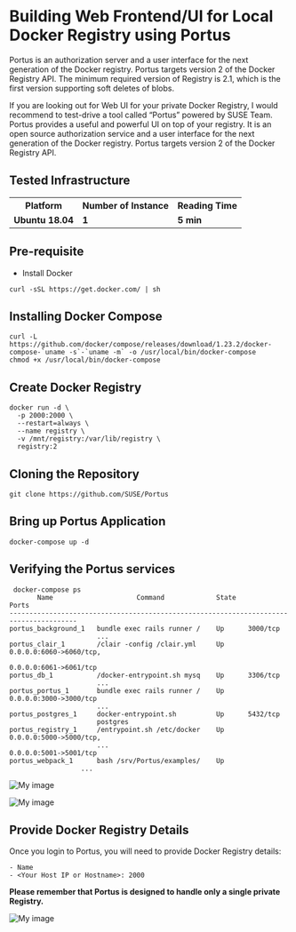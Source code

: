 # Building Web Frontend/UI for Local Docker Registry using Portus

Portus is an authorization server and a user interface for the next generation of the Docker registry. Portus targets version 2 of the Docker Registry API. The minimum required version of Registry is 2.1, 
which is the first version supporting soft deletes of blobs.

If you are looking out for Web UI for your private Docker Registry, I would recommend to test-drive a tool called “Portus” powered by SUSE Team. Portus provides a useful and powerful UI on top of your registry. It is an open source authorization service and a user interface for the next generation of the Docker registry.
Portus targets version 2 of the Docker Registry API.

## Tested Infrastructure

<table class="tg">
  <tr>
    <th class="tg-yw4l"><b>Platform</b></th>
    <th class="tg-yw4l"><b>Number of Instance</b></th>
    <th class="tg-yw4l"><b>Reading Time</b></th>
    
  </tr>
  <tr>
    <td class="tg-yw4l"><b> Ubuntu 18.04 </b></td>
    <td class="tg-yw4l"><b>1</b></td>
    <td class="tg-yw4l"><b>5 min</b></td>
    
  </tr>
  
</table>

## Pre-requisite

- Install Docker

```
curl -sSL https://get.docker.com/ | sh
```

## Installing Docker Compose

```
curl -L https://github.com/docker/compose/releases/download/1.23.2/docker-compose-`uname -s`-`uname -m` -o /usr/local/bin/docker-compose
chmod +x /usr/local/bin/docker-compose

```

## Create Docker Registry

```
docker run -d \
  -p 2000:2000 \
  --restart=always \
  --name registry \
  -v /mnt/registry:/var/lib/registry \
  registry:2
```

## Cloning the Repository

```
git clone https://github.com/SUSE/Portus
```

## Bring up Portus Application

```
docker-compose up -d
```

## Verifying the Portus services


```
 docker-compose ps
       Name                     Command             State              Ports
---------------------------------------------------------------------------------------
portus_background_1   bundle exec rails runner /    Up      3000/tcp
                      ...
portus_clair_1        /clair -config /clair.yml     Up      0.0.0.0:6060->6060/tcp,
                                                            0.0.0.0:6061->6061/tcp
portus_db_1           /docker-entrypoint.sh mysq    Up      3306/tcp
                      ...
portus_portus_1       bundle exec rails runner /    Up      0.0.0.0:3000->3000/tcp
                      ...
portus_postgres_1     docker-entrypoint.sh          Up      5432/tcp
                      postgres
portus_registry_1     /entrypoint.sh /etc/docker    Up      0.0.0.0:5000->5000/tcp,
                      ...                                   0.0.0.0:5001->5001/tcp
portus_webpack_1      bash /srv/Portus/examples/    Up
                  ...

```

![My image](https://github.com/collabnix/dockerlabs/blob/master/beginners/portus/Portus_11.png)

![My image](https://github.com/collabnix/dockerlabs/blob/master/beginners/portus/Portus_2.png)


## Provide Docker Registry Details

Once you login to Portus, you will need to provide Docker Registry details:

```
- Name
- <Your Host IP or Hostname>: 2000
```

**Please remember that Portus is designed to handle only a single private Registry.**

![My image](https://github.com/collabnix/dockerlabs/blob/master/beginners/portus/Portus_3.png)

  
